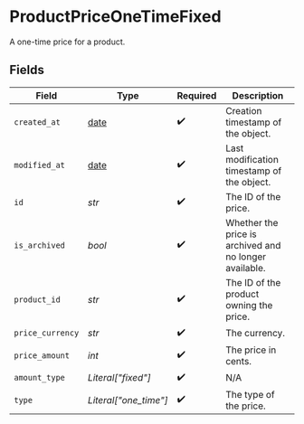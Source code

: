 # ProductPriceOneTimeFixed

A one-time price for a product.


## Fields

| Field                                                                | Type                                                                 | Required                                                             | Description                                                          |
| -------------------------------------------------------------------- | -------------------------------------------------------------------- | -------------------------------------------------------------------- | -------------------------------------------------------------------- |
| `created_at`                                                         | [date](https://docs.python.org/3/library/datetime.html#date-objects) | :heavy_check_mark:                                                   | Creation timestamp of the object.                                    |
| `modified_at`                                                        | [date](https://docs.python.org/3/library/datetime.html#date-objects) | :heavy_check_mark:                                                   | Last modification timestamp of the object.                           |
| `id`                                                                 | *str*                                                                | :heavy_check_mark:                                                   | The ID of the price.                                                 |
| `is_archived`                                                        | *bool*                                                               | :heavy_check_mark:                                                   | Whether the price is archived and no longer available.               |
| `product_id`                                                         | *str*                                                                | :heavy_check_mark:                                                   | The ID of the product owning the price.                              |
| `price_currency`                                                     | *str*                                                                | :heavy_check_mark:                                                   | The currency.                                                        |
| `price_amount`                                                       | *int*                                                                | :heavy_check_mark:                                                   | The price in cents.                                                  |
| `amount_type`                                                        | *Literal["fixed"]*                                                   | :heavy_check_mark:                                                   | N/A                                                                  |
| `type`                                                               | *Literal["one_time"]*                                                | :heavy_check_mark:                                                   | The type of the price.                                               |